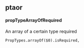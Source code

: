 ## ptaor
#### propTypeArrayOfRequired
An array of a certain type required
```
PropTypes.arrayOf($0).isRequired,
```